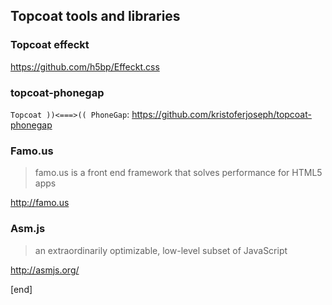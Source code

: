 ## Topcoat tools and libraries

### Topcoat effeckt

https://github.com/h5bp/Effeckt.css

### topcoat-phonegap

`Topcoat ))<===>(( PhoneGap`: https://github.com/kristoferjoseph/topcoat-phonegap

### Famo.us

> famo.us is a front end framework that solves performance for HTML5 apps

http://famo.us

### Asm.js

> an extraordinarily optimizable, low-level subset of JavaScript

http://asmjs.org/

[end]
